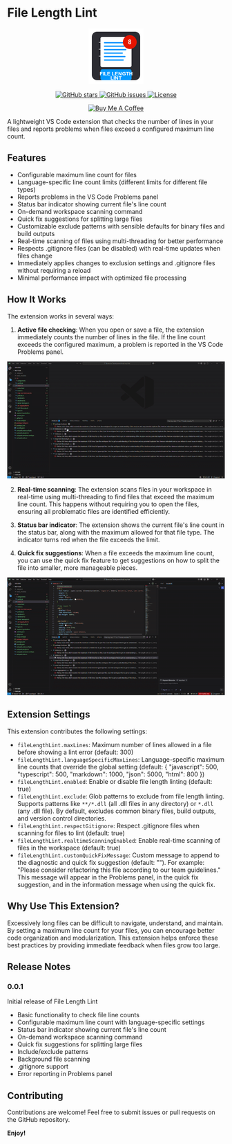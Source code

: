 # File Length Lint

<p align="center">
  <img src="https://raw.githubusercontent.com/Pimzino/file-length-lint/main/images/logo.png" width="128" height="128" alt="File Length Lint Logo">
</p>

<p align="center">
  <a href="https://github.com/Pimzino/file-length-lint/stargazers">
    <img src="https://img.shields.io/github/stars/Pimzino/file-length-lint.svg?style=social" alt="GitHub stars">
  </a>
  <a href="https://github.com/Pimzino/file-length-lint/issues">
    <img src="https://img.shields.io/github/issues/Pimzino/file-length-lint.svg" alt="GitHub issues">
  </a>
  <a href="https://github.com/Pimzino/file-length-lint/blob/main/LICENSE">
    <img src="https://img.shields.io/github/license/Pimzino/file-length-lint.svg" alt="License">
  </a>
</p>

<p align="center">
  <a href="https://www.buymeacoffee.com/pimzino">
    <img src="https://cdn.buymeacoffee.com/buttons/v2/default-yellow.png" alt="Buy Me A Coffee" height="30">
  </a>
</p>

A lightweight VS Code extension that checks the number of lines in your files and reports problems when files exceed a configured maximum line count.

## Features

- Configurable maximum line count for files
- Language-specific line count limits (different limits for different file types)
- Reports problems in the VS Code Problems panel
- Status bar indicator showing current file's line count
- On-demand workspace scanning command
- Quick fix suggestions for splitting large files
- Customizable exclude patterns with sensible defaults for binary files and build outputs
- Real-time scanning of files using multi-threading for better performance
- Respects .gitignore files (can be disabled) with real-time updates when files change
- Immediately applies changes to exclusion settings and .gitignore files without requiring a reload
- Minimal performance impact with optimized file processing

## How It Works

The extension works in several ways:

1. **Active file checking**: When you open or save a file, the extension immediately counts the number of lines in the file. If the line count exceeds the configured maximum, a problem is reported in the VS Code Problems panel.

<p align="center">
  <img src="https://raw.githubusercontent.com/Pimzino/file-length-lint/main/images/problemstab.gif" width="700" alt="Problems tab showing file length lint errors">
</p>

2. **Real-time scanning**: The extension scans files in your workspace in real-time using multi-threading to find files that exceed the maximum line count. This happens without requiring you to open the files, ensuring all problematic files are identified efficiently.

3. **Status bar indicator**: The extension shows the current file's line count in the status bar, along with the maximum allowed for that file type. The indicator turns red when the file exceeds the limit.

4. **Quick fix suggestions**: When a file exceeds the maximum line count, you can use the quick fix feature to get suggestions on how to split the file into smaller, more manageable pieces.

<p align="center">
  <img src="https://raw.githubusercontent.com/Pimzino/file-length-lint/main/images/quickfixsuggestions.gif" width="700" alt="Quick fix suggestions for splitting large files">
</p>

## Extension Settings

This extension contributes the following settings:

* `fileLengthLint.maxLines`: Maximum number of lines allowed in a file before showing a lint error (default: 300)
* `fileLengthLint.languageSpecificMaxLines`: Language-specific maximum line counts that override the global setting (default: { "javascript": 500, "typescript": 500, "markdown": 1000, "json": 5000, "html": 800 })
* `fileLengthLint.enabled`: Enable or disable file length linting (default: true)
* `fileLengthLint.exclude`: Glob patterns to exclude from file length linting. Supports patterns like `**/*.dll` (all .dll files in any directory) or `*.dll` (any .dll file). By default, excludes common binary files, build outputs, and version control directories.
* `fileLengthLint.respectGitignore`: Respect .gitignore files when scanning for files to lint (default: true)
* `fileLengthLint.realtimeScanningEnabled`: Enable real-time scanning of files in the workspace (default: true)
* `fileLengthLint.customQuickFixMessage`: Custom message to append to the diagnostic and quick fix suggestion (default: ""). For example: "Please consider refactoring this file according to our team guidelines." This message will appear in the Problems panel, in the quick fix suggestion, and in the information message when using the quick fix.

## Why Use This Extension?

Excessively long files can be difficult to navigate, understand, and maintain. By setting a maximum line count for your files, you can encourage better code organization and modularization. This extension helps enforce these best practices by providing immediate feedback when files grow too large.

## Release Notes

### 0.0.1

Initial release of File Length Lint

- Basic functionality to check file line counts
- Configurable maximum line count with language-specific settings
- Status bar indicator showing current file's line count
- On-demand workspace scanning command
- Quick fix suggestions for splitting large files
- Include/exclude patterns
- Background file scanning
- .gitignore support
- Error reporting in Problems panel

## Contributing

Contributions are welcome! Feel free to submit issues or pull requests on the GitHub repository.

**Enjoy!**
